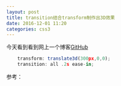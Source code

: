 ```yaml
---
layout: post
title: transition结合transform制作出3D效果
date: 2016-12-01 11:20
categories: css3
---
```


今天看到看到网上一个博客[GitHub](http://imhaoran.wang/)

```js
    transform: translate3d(300px,0,0);
    transition: all .2s ease-in;
```

参考：
